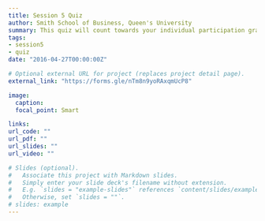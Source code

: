 ```yaml
---
title: Session 5 Quiz
author: Smith School of Business, Queen's University 
summary: This quiz will count towards your individual participation grade. Ensure you have completed all mandatory readings before starting the quiz (they will be tested). Only entries submitted prior to the beginning of next class will be accepted. 
tags:
- session5
- quiz
date: "2016-04-27T00:00:00Z"

# Optional external URL for project (replaces project detail page).
external_link: "https://forms.gle/nTm8n9yoRAxqmUcP8"

image:
  caption: 
  focal_point: Smart

links:
url_code: ""
url_pdf: ""
url_slides: ""
url_video: ""

# Slides (optional).
#   Associate this project with Markdown slides.
#   Simply enter your slide deck's filename without extension.
#   E.g. `slides = "example-slides"` references `content/slides/example-slides.md`.
#   Otherwise, set `slides = ""`.
# slides: example
---
```


